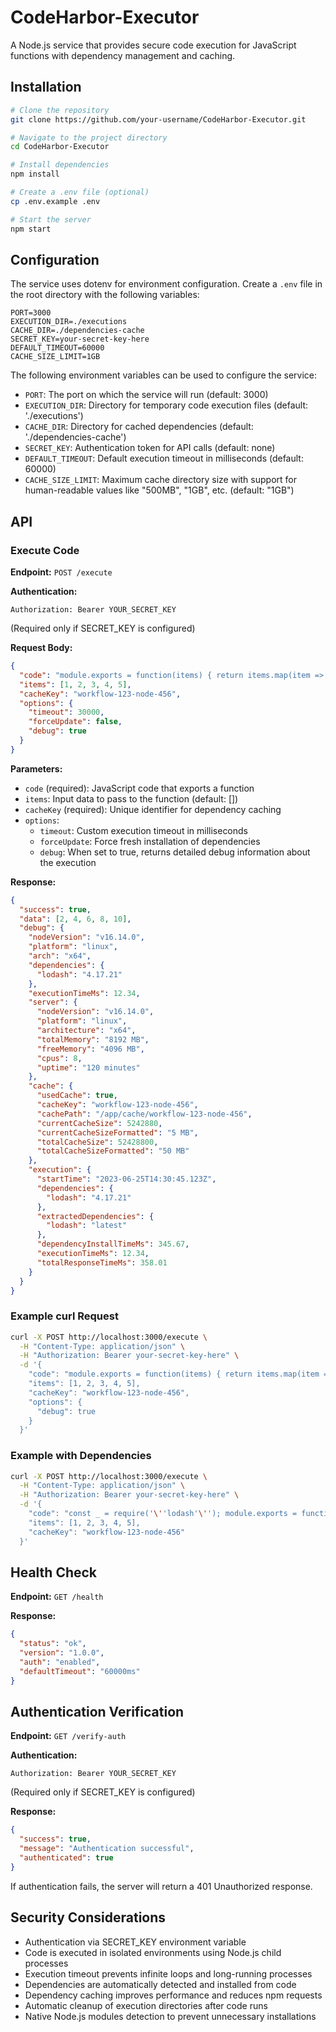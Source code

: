 # CodeHarbor-Executor

A Node.js service that provides secure code execution for JavaScript functions with dependency management and caching.

## Installation

```bash
# Clone the repository
git clone https://github.com/your-username/CodeHarbor-Executor.git

# Navigate to the project directory
cd CodeHarbor-Executor

# Install dependencies
npm install

# Create a .env file (optional)
cp .env.example .env

# Start the server
npm start
```

## Configuration

The service uses dotenv for environment configuration. Create a `.env` file in the root directory with the following variables:

```
PORT=3000
EXECUTION_DIR=./executions
CACHE_DIR=./dependencies-cache
SECRET_KEY=your-secret-key-here
DEFAULT_TIMEOUT=60000
CACHE_SIZE_LIMIT=1GB
```

The following environment variables can be used to configure the service:

- `PORT`: The port on which the service will run (default: 3000)
- `EXECUTION_DIR`: Directory for temporary code execution files (default: './executions')
- `CACHE_DIR`: Directory for cached dependencies (default: './dependencies-cache')
- `SECRET_KEY`: Authentication token for API calls (default: none)
- `DEFAULT_TIMEOUT`: Default execution timeout in milliseconds (default: 60000)
- `CACHE_SIZE_LIMIT`: Maximum cache directory size with support for human-readable values like "500MB", "1GB", etc. (default: "1GB")

## API

### Execute Code

**Endpoint:** `POST /execute`

**Authentication:**

```
Authorization: Bearer YOUR_SECRET_KEY
```

(Required only if SECRET_KEY is configured)

**Request Body:**

```json
{
  "code": "module.exports = function(items) { return items.map(item => item * 2); }",
  "items": [1, 2, 3, 4, 5],
  "cacheKey": "workflow-123-node-456",
  "options": {
    "timeout": 30000,
    "forceUpdate": false,
    "debug": true
  }
}
```

**Parameters:**

- `code` (required): JavaScript code that exports a function
- `items`: Input data to pass to the function (default: [])
- `cacheKey` (required): Unique identifier for dependency caching
- `options`:
  - `timeout`: Custom execution timeout in milliseconds
  - `forceUpdate`: Force fresh installation of dependencies
  - `debug`: When set to true, returns detailed debug information about the execution

**Response:**

```json
{
  "success": true,
  "data": [2, 4, 6, 8, 10],
  "debug": {
    "nodeVersion": "v16.14.0",
    "platform": "linux",
    "arch": "x64",
    "dependencies": {
      "lodash": "4.17.21"
    },
    "executionTimeMs": 12.34,
    "server": {
      "nodeVersion": "v16.14.0",
      "platform": "linux",
      "architecture": "x64",
      "totalMemory": "8192 MB",
      "freeMemory": "4096 MB",
      "cpus": 8,
      "uptime": "120 minutes"
    },
    "cache": {
      "usedCache": true,
      "cacheKey": "workflow-123-node-456",
      "cachePath": "/app/cache/workflow-123-node-456",
      "currentCacheSize": 5242880,
      "currentCacheSizeFormatted": "5 MB",
      "totalCacheSize": 52428800,
      "totalCacheSizeFormatted": "50 MB"
    },
    "execution": {
      "startTime": "2023-06-25T14:30:45.123Z",
      "dependencies": {
        "lodash": "4.17.21"
      },
      "extractedDependencies": {
        "lodash": "latest"
      },
      "dependencyInstallTimeMs": 345.67,
      "executionTimeMs": 12.34,
      "totalResponseTimeMs": 358.01
    }
  }
}
```

### Example curl Request

```bash
curl -X POST http://localhost:3000/execute \
  -H "Content-Type: application/json" \
  -H "Authorization: Bearer your-secret-key-here" \
  -d '{
    "code": "module.exports = function(items) { return items.map(item => item * 2); }",
    "items": [1, 2, 3, 4, 5],
    "cacheKey": "workflow-123-node-456",
    "options": {
      "debug": true
    }
  }'
```

### Example with Dependencies

```bash
curl -X POST http://localhost:3000/execute \
  -H "Content-Type: application/json" \
  -H "Authorization: Bearer your-secret-key-here" \
  -d '{
    "code": "const _ = require('\''lodash'\''); module.exports = function(items) { return _.map(items, item => item * 2); }",
    "items": [1, 2, 3, 4, 5],
    "cacheKey": "workflow-123-node-456"
  }'
```

## Health Check

**Endpoint:** `GET /health`

**Response:**

```json
{
  "status": "ok",
  "version": "1.0.0",
  "auth": "enabled",
  "defaultTimeout": "60000ms"
}
```

## Authentication Verification

**Endpoint:** `GET /verify-auth`

**Authentication:**

```
Authorization: Bearer YOUR_SECRET_KEY
```

(Required only if SECRET_KEY is configured)

**Response:**

```json
{
  "success": true,
  "message": "Authentication successful",
  "authenticated": true
}
```

If authentication fails, the server will return a 401 Unauthorized response.

## Security Considerations

- Authentication via SECRET_KEY environment variable
- Code is executed in isolated environments using Node.js child processes
- Execution timeout prevents infinite loops and long-running processes
- Dependencies are automatically detected and installed from code
- Dependency caching improves performance and reduces npm requests
- Automatic cleanup of execution directories after code runs
- Native Node.js modules detection to prevent unnecessary installations
